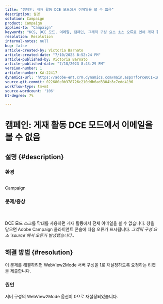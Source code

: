 ```yaml
---
title: "캠페인: 게재 활동 DCE 모드에서 이메일을 볼 수 없음"
description: 설명
solution: Campaign
product: Campaign
applies-to: "Campaign"
keywords: "KCS, DCE 모드, 이메일, 캠페인, 그래픽 구성 요소 소스 오류로 인해 게재 활동이 발생했습니다."
resolution: Resolution
internal-notes: null
bug: false
article-created-by: Victoria Barnato
article-created-date: "7/10/2023 8:52:24 PM"
article-published-by: Victoria Barnato
article-published-date: "7/18/2023 8:43:29 PM"
version-number: 1
article-number: KA-22417
dynamics-url: "https://adobe-ent.crm.dynamics.com/main.aspx?forceUCI=1&pagetype=entityrecord&etn=knowledgearticle&id=3b2dd1a5-631f-ee11-9cbd-6045bd0067ea"
source-git-commit: 022680e0b378726c210ddb6ad3304b3c7edd4196
workflow-type: tm+mt
source-wordcount: '106'
ht-degree: 7%

---
```


# 캠페인: 게재 활동 DCE 모드에서 이메일을 볼 수 없음

## 설명 {#description}


### 환경

<br>Campaign<br>

### 문제/증상

<br><br>DCE 모드 스크롤 막대를 사용하면 게재 활동에서 전체 이메일을 볼 수 없습니다. 창을 닫으면 Adobe Campaign 클라이언트 콘솔에 다음 오류가 표시됩니다. *그래픽 구성 요소 &#39;source&#39;에서 오류가 발생했습니다.*.<br>

## 해결 방법 {#resolution}


이 문제를 해결하려면 WebView2Mode 서버 구성을 1로 재설정하도록 요청하는 티켓을 제출합니다.

### 원인

서버 구성의 WebView2Mode 옵션이 0으로 재설정되었습니다.
